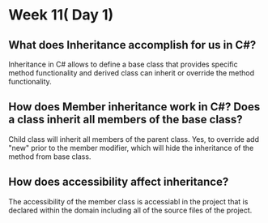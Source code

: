 # Week 11( Day 1)

## What does Inheritance accomplish for us in C#?

Inheritance in C# allows to define a base class that provides specific method functionality and derived class can inherit or override the method functionality.

## How does Member inheritance work in C#? Does a class inherit all members of the base class?

Child class will inherit all members of the parent class. Yes, to override add "new" prior to the member modifier, which will hide the inheritance of the method from base class. 

## How does accessibility affect inheritance?

The accessibility of the member class is accessiabl in the project that is declared within the domain including all of the source files of the project.